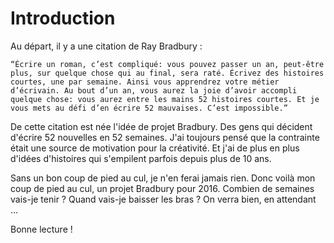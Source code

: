 # Introduction

Au départ, il y a une citation de Ray Bradbury :

```“Écrire un roman, c’est compliqué: vous pouvez passer un an, peut-être plus, sur quelque chose qui au final, sera raté. Écrivez des histoires courtes, une par semaine. Ainsi vous apprendrez votre métier d’écrivain. Au bout d’un an, vous aurez la joie d’avoir accompli quelque chose: vous aurez entre les mains 52 histoires courtes. Et je vous mets au défi d’en écrire 52 mauvaises. C’est impossible.”```

De cette citation est née l'idée de projet Bradbury. Des gens qui décident d'écrire 52 nouvelles en 52 semaines. J'ai toujours pensé que la contrainte était une source de motivation pour la créativité. Et j'ai de plus en plus d'idées d'histoires qui s'empilent parfois depuis plus de 10 ans.

Sans un bon coup de pied au cul, je n'en ferai jamais rien. Donc voilà mon coup de pied au cul, un projet Bradbury pour 2016. Combien de semaines vais-je tenir ? Quand vais-je baisser les bras ? On verra bien, en attendant ...

Bonne lecture !
